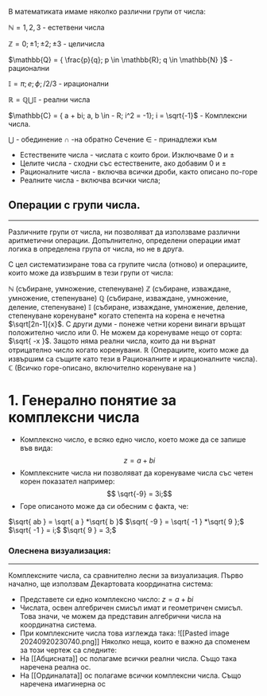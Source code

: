 В математиката имаме няколко различни групи от числа:

$\mathbb{N} = {1,2,3}$ - естетвени числа

$\mathbb{Z} = {0; \pm1; \pm2; \pm3}$ - целичисла

$\mathbb{Q} = { \frac{p}{q}; p \in \mathbb{R}; q \in \mathbb{N} }$  - рационални

$\mathbb{I} = \pi; e; \phi; /2 /3$ - ирационални

$\mathbb{R}= \mathbb{Q} \bigcup \mathbb{I}$ - реални числа

$\mathbb{C} = { a + bi; a, b \in - R; i^2 = -1}; i = \sqrt{-1}$ - Комплексни числа.

$\bigcup$ - обединение
$\cap$ -на обратно Сечение
$\in$ - принадлежи към

- Естествените числа - числата с които брои. Изключваме 0 и $\pm$
- Целите числа - сходни със естествените, ако добавим 0 и $\pm$ 
- Рационалните числа - включва всички дроби, както описано по-горе
- Реалните числа - включва всички числа;

## Операции с групи числа.
---
Различните групи от числа, ни позволяват да използваме различни аритметични операции. Допълнително, определени операции имат логика в определена група от числа, но не в друга.

С цел систематизиране това са групите числа (отново) и операциите, които може да извършим в тези групи от числа:

$\mathbb{N}$ (събиране, умножение, степенуване)
$\mathbb{Z}$ (събиране, изваждане, умножение, степенуване)
$\mathbb{Q}$ (събиране, изваждане, умножение, деление, степенуване)
$\mathbb{I}$ (събиране, изваждане, умножение, деление, степенуване коренуване* когато степента на корена е нечетна $\sqrt[2n-1]{x}$. С други думи - понеже четни корени винаги връщат положително число или 0. Не можем да коренуваме нещо от сорта: $\sqrt{ -x }$. Защото няма реални числа, които да ни върнат отрицателно число когато коренувани.
$\mathbb{R}$ (Операциите, които може да извършим са същите като тези в Рационалните и ирационалните числа).
$\mathbb{C}$ (Всичко горе-описано, включително коренуване на )

# 1. Генерално понятие за комплексни числа
- Комплексно число, е всяко едно число, което може да се запише във вида:
$$ z = a + bi $$
- Комплексните числа ни позволяват да коренуваме числа със четен корен показател например:
$$ \sqrt{-9} = 3i;$$
- Горе описаното може да си обесним с факта, че:

$\sqrt{ ab } = \sqrt{ a } *\sqrt{ b }$
 $\sqrt{ -9 } = \sqrt{ -1 } *\sqrt{ 9 };$ 
 $\sqrt{ -1 } = i;$ 
 $\sqrt{ 9 } = 3;$

### Олеснена визуализация:
---
Комплексните числа, са сравнително лесни за визуализация. Първо начално, ще използвам Декартовата координатна система:

- Представете си едно комплексно число:
$z = a +bi$
- Числата, освен алгебричен смисъл имат и геометричен смисъл. Това значи, че можем да представин алгебрични числа на координатна система.
- При комплексните числа това изглежда така:
![[Pasted image 20240920230740.png]]
Няколко неща, които е важно да споменем за този чертеж са следните:
 - На [[Абцисната]] ос полагаме всички реални числа. Също така наречена реална ос.
 - На [[Ординалата]] ос полагаме всички комплексни числа. Също наречена имагинерна ос